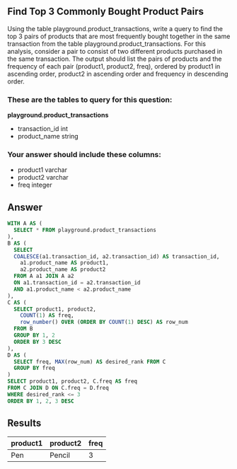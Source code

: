 ## Find Top 3 Commonly Bought Product Pairs
 
Using the table playground.product_transactions, write a query to find the top 3 pairs of products that are most frequently bought together in the same transaction from the table playground.product_transactions. For this analysis, consider a pair to consist of two different products purchased in the same transaction. The output should list the pairs of products and the frequency of each pair (product1, product2, freq), ordered by product1 in ascending order, product2 in ascending order and frequency in descending order.

### These are the tables to query for this question:
**playground.product_transactions**
- transaction_id int
- product_name string
### Your answer should include these columns:
- product1 varchar
- product2 varchar
- freq integer

## Answer
```sql
WITH A AS (
  SELECT * FROM playground.product_transactions
), 
B AS (
  SELECT 
  COALESCE(a1.transaction_id, a2.transaction_id) AS transaction_id,
    a1.product_name AS product1,
    a2.product_name AS product2
  FROM A a1 JOIN A a2
  ON a1.transaction_id = a2.transaction_id
  AND a1.product_name < a2.product_name
), 
C AS (
  SELECT product1, product2,
    COUNT(1) AS freq,
    row_number() OVER (ORDER BY COUNT(1) DESC) AS row_num
  FROM B
  GROUP BY 1, 2
  ORDER BY 3 DESC
), 
D AS (
  SELECT freq, MAX(row_num) AS desired_rank FROM C
  GROUP BY freq
)
SELECT product1, product2, C.freq AS freq
FROM C JOIN D ON C.freq = D.freq
WHERE desired_rank <= 3
ORDER BY 1, 2, 3 DESC
```

## Results
| product1 | product2 | freq |
|----------|----------|------|
| Pen      | Pencil   | 3    |